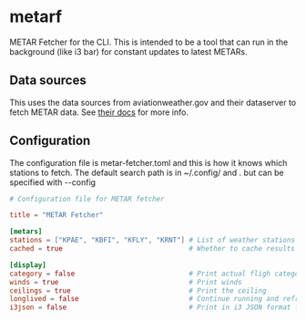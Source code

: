 # metarf
METAR Fetcher for the CLI. This is intended to be a tool that can run in the background (like i3 bar) for constant updates to latest METARs.

## Data sources
This uses the data sources from aviationweather.gov and their dataserver to fetch METAR data. See [their docs](https://aviationweather.gov/dataserver) for more info.

## Configuration
The configuration file is metar-fetcher.toml and this is how it knows which stations to fetch. The default search path
is in ~/.config/ and . but can be specified with --config 

```toml
# Configuration file for METAR fetcher

title = "METAR Fetcher"

[metars]
stations = ["KPAE", "KBFI", "KFLY", "KRNT"] # List of weather stations
cached = true                               # Whether to cache results

[display]
category = false                            # Print actual fligh category
winds = true                                # Print winds
ceilings = true                             # Print the ceiling
longlived = false                           # Continue running and refreshing
i3json = false                              # Print in i3 JSON format for i3status
```


